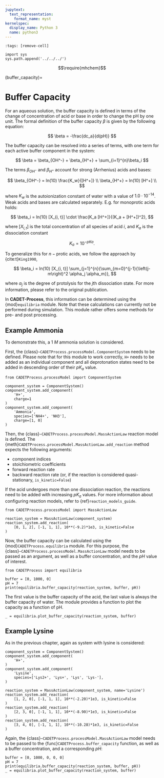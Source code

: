 ```yaml
---
jupytext:
  text_representation:
    format_name: myst
kernelspec:
  display_name: Python 3
  name: python3
---
```


```{code-cell} ipython3
:tags: [remove-cell]

import sys
sys.path.append('../../../')
```

$$\require{mhchem}$$

(buffer_capacity)=
# Buffer Capacity
For an aqueous solution, the buffer capacity is defined in terms of the change of concentration of acid or base in order to change the pH by one unit.
The formal definition of the buffer capacity $\beta$ is given by the following equation:

$$
\beta = -\frac{dc_a}{d(pH)}
$$

The buffer capacity can be resolved into a series of terms, with one term for each active buffer component in the system:

$$
\beta = \beta_{OH^-} + \beta_{H^+} + \sum_{i=1}^{n}\beta_i
$$

The terms $\beta_{OH^-}$ and $\beta_{H^+}$ account for strong (Arrhenius) acids and bases:

$$
\beta_{OH^-} = ln(10) \frac{K_w}{[H^+]} \\
\beta_{H^+} = ln(10) [H^+] \\
$$

where $K_w$ is the autoionization constant of water with a value of $1.0 \cdot 10^{-14}$.
Weak acids and bases are calculated separately. E.g. for monoprotic acids holds:

$$
\beta_i = ln(10) [X_{i, t}] \cdot \frac{K_a [H^+]}{(K_a + [H^+])^2},
$$

where $[X_{i, t}]$ is the total concentration of all species of acid $i$, and $K_a$ is the dissociation constant

$$
K_a = 10^{-pKa}.
$$

To generalize this for $n-\text{protic}$ acids, we follow the approach by {cite:t}`King1990`,

$$
\beta_i = ln(10) [X_{i, t}] \sum_{j=1}^{n}{\sum_{m=0}^{j-1}{\left(j-m\right)^2 \alpha_j \alpha_m}},
$$

where $\alpha_j$ is the degree of protolysis for the $j\text{th}$ dissociation state.
For more information, please refer to the original publication.

In **CADET-Process**, this information can be determined using the {mod}`equilibria` module.
Note that these calculations can currently not be performed during simulation.
This module rather offers some methods for pre- and post processing.

## Example Ammonia
To demonstrate this, a $1~M$ ammonia solution is considered.

First, the {class}`~CADETProcess.processModel.ComponentSystem` needs to be defined.
Please note that for this module to work correctly, `H+` needs to be added as an individual component and all deprotonation states need to be added in descending order of their $pK_a$ value.

```{code-cell} ipython3
from CADETProcess.processModel import ComponentSystem

component_system = ComponentSystem()
component_system.add_component(
    'H+',
    charge=1
)
component_system.add_component(
    'Ammonia',
    species=['NH4+', 'NH3'],
    charge=[1, 0]
)
```

Then, the {class}`~CADETProcess.processModel.MassActionLaw` reaction model is defined.
The {meth}`CADETProcess.processModel.MassActionLaw.add_reaction` method expects the following arguments:
- component indices
- stoichiometric coefficients
- forward reaction rate
- backward reaction rate (or, if the reaction is considered quasi-stationary, `is_kinetic=False`)

If the acid undergoes more than one dissociation reaction, the reactions need to be added with increasing $pK_a$ values.
For more information about configuring reaction models, refer to {ref}`reaction_models_guide`.

```{code-cell} ipython3
from CADETProcess.processModel import MassActionLaw

reaction_system = MassActionLaw(component_system)
reaction_system.add_reaction(
    [0, 1, 2], [-1, 1, 1], 10**(-9.2)*1e3, is_kinetic=False
)
```

Now, the buffer capacity can be calculated using the {mod}`CADETProcess.equilibria` module.
For this purpose, the {class}`~CADETProcess.processModel.MassActionLaw` model needs to be passed as an argument, as well as a buffer concentration, and the $pH$ value of interest.

```{code-cell} ipython3
from CADETProcess import equilibria

buffer = [0, 1000, 0]
pH = 7
print(equilibria.buffer_capacity(reaction_system, buffer, pH))
```

The first value is the buffer capacity of the acid, the last value is always the buffer capacity of water.
The module provides a function to plot the capacity as a function of pH.

```{code-cell} ipython3
_ = equilibria.plot_buffer_capacity(reaction_system, buffer)
```

## Example Lysine
As in the previous chapter, again as system with lysine is considered:

```{code-cell} ipython3
component_system = ComponentSystem()
component_system.add_component(
    'H+',
)
component_system.add_component(
    'Lysine',
    species=['Lys2+', 'Lys+', 'Lys', 'Lys-'],
)
```

```{code-cell} ipython3
reaction_system = MassActionLaw(component_system, name='Lysine')
reaction_system.add_reaction(
    [1, 2, 0], [-1, 1, 1], 10**(-2.20)*1e3, is_kinetic=False
)
reaction_system.add_reaction(
    [2, 3, 0], [-1, 1, 1], 10**(-8.90)*1e3, is_kinetic=False
)
reaction_system.add_reaction(
    [3, 4, 0], [-1, 1, 1], 10**(-10.28)*1e3, is_kinetic=False
)

```

Again, the {class}`~CADETProcess.processModel.MassActionLaw` model needs to be passed to the {func}`CADETProcess.buffer_capacity` function, as well as a buffer concentration, and a corresponding $pH$:

```{code-cell} ipython3
buffer = [0, 1000, 0, 0, 0]
pH = 7
print(equilibria.buffer_capacity(reaction_system, buffer, pH))
_ = equilibria.plot_buffer_capacity(reaction_system, buffer)
```
